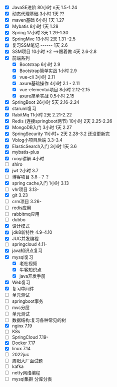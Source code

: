 - [x] JavaSE进阶   80小时   n天    1.5-1.24
- [x] 动态代理基础 3小时     1天     ??
- [x] maven基础    6小时      1天    1.27
- [x] Mybatis          8小时      1天    1.28
- [x] Spring            17小时     3天   1.29-1.30
- [x] SpringMvc      13小时    2天    1.31 -2.5
- [x] 复习SSM笔记    ------      1天    2.6
- [x] SSM项目        10小时 *2 -->跟着做   4天  2.6-2.8
- [x] 前端系列
  - [x] Bootstrap                6小时          2.9
  - [x] Bootstrap简单实战 1小时           2.9
  - [x] vue-cli                     3小时           2.11 
  - [x] axure基础操作         4小时          2.1 - 2.11
  - [x] vue-elementui项目   8小时           2.12-2.15
  - [x] axure简单实战         0.5小时        2.15
- [x] SpringBoot       26小时    5天              2.16-2.24
- [x] staruml复习
- [x] RabitMq            11小时    2天             2.21-2.22
- [x] Redis      (连接springboot两节)          10小时   2天             2.25-2.26
- [x] MongoDB入门         3小时     1天         2.27
- [x] SpringSecurity   11小时+     2天            2.28-3.2  还没更新完
- [x] Vblog小项目后端                                   3.3-3.4
- [x] ElasticSearch入门   3小时     1天           3.6  
- [x] mybatis-plus
- [x] ruoyi讲解                   4小时
- [ ] shiro
- [x] jwt                              2小时                   3.7
- [ ] 博客项目                                             3.8 -？？
- [x] spring cache入门 1小时                       3.13
- [ ] vhr项目                                                3.13-
- [x] git                                                         3.23
- [ ] crm项目                                              3.26-
- [ ] redis应用
- [ ] rabbitmq应用
- [ ] dubbo
- [x] 设计模式
- [x] jdk8新特性 4.9-4.10
- [x] JUC并发编程  
- [ ] springcloud 4.11-
- [x] java知识点复习
- [x] mysql复习
  - [x] 老杜视频
  - [x] 牛客知识点
  - [x] java开发手册
- [x] Web复习
- [x] 复习中间件
- [ ] 单元测试
- [ ] springboot事务
- [ ] mvc分层
- [ ] 单元测试
- [ ] 数据结构:复习各种常见的树
- [x] nginx 7.19
- [ ] K8s
- [ ] SpringCloud 7.19-
- [x] Docker 7.17
- [x] linux 7.14
- [ ] 2022juc
- [ ] 周阳大厂面试题
- [ ] kafka
- [ ] netty网络编程
- [ ] mysql集群 分库分表